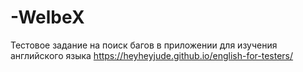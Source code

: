 # -WelbeX
Тестовое задание на поиск багов в приложении для изучения английского языка https://heyheyjude.github.io/english-for-testers/
